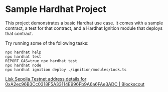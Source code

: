 # Sample Hardhat Project

This project demonstrates a basic Hardhat use case. It comes with a sample contract, a test for that contract, and a Hardhat Ignition module that deploys that contract.

Try running some of the following tasks:

```shell
npx hardhat help
npx hardhat test
REPORT_GAS=true npx hardhat test
npx hardhat node
npx hardhat ignition deploy ./ignition/modules/Lock.ts
```

[Lisk Sepolia Testnet address details for 0xA2ec96B3Cc0318F5A33114E996Fb9A6a6FAe3ADC | Blockscout](https://sepolia-blockscout.lisk.com/address/0xA2ec96B3Cc0318F5A33114E996Fb9A6a6FAe3ADC#code)